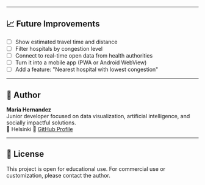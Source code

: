 
---

## 📈 Future Improvements

- [ ] Show estimated travel time and distance
- [ ] Filter hospitals by congestion level
- [ ] Connect to real-time open data from health authorities
- [ ] Turn it into a mobile app (PWA or Android WebView)
- [ ] Add a feature: "Nearest hospital with lowest congestion"

---

## 🪪 Author

**Maria Hernandez**  
Junior developer focused on data visualization, artificial intelligence, and socially impactful solutions.  
📍 Helsinki
🔗 [GitHub Profile](https://github.com/mariahdz1)

---

## 📜 License

This project is open for educational use. For commercial use or customization, please contact the author.

